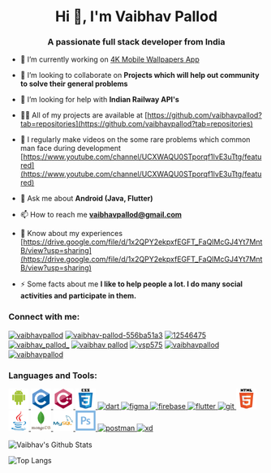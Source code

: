 <h1 align="center">Hi 👋, I'm Vaibhav Pallod</h1>
<h3 align="center">A passionate full stack developer from India</h3>

- 🔭 I’m currently working on [4K Mobile Wallpapers App](https://play.google.com/store/apps/details?id=com.vsp.best_mobile_images)

- 👯 I’m looking to collaborate on **Projects which will help out community to solve their general problems**

- 🤝 I’m looking for help with **Indian Railway API's**

- 👨‍💻 All of my projects are available at [https://github.com/vaibhavpallod?tab=repositories](https://github.com/vaibhavpallod?tab=repositories)

- 📝 I regularly make videos on the some rare problems which common man face during development [https://www.youtube.com/channel/UCXWAQU0STporqf1lvE3uTtg/featured](https://www.youtube.com/channel/UCXWAQU0STporqf1lvE3uTtg/featured)

- 💬 Ask me about **Android (Java, Flutter)**

- 📫 How to reach me **vaibhavpallod@gmail.com**

- 📄 Know about my experiences [https://drive.google.com/file/d/1x2QPY2ekpxfEGFT_FaQIMcGJ4Yt7MntB/view?usp=sharing](https://drive.google.com/file/d/1x2QPY2ekpxfEGFT_FaQIMcGJ4Yt7MntB/view?usp=sharing)

- ⚡ Some facts about me **I like to help people a lot. I do many social activities and participate in them.**

<h3 align="left">Connect with me:</h3>
<p align="left">
<a href="https://twitter.com/vaibhavpallod" target="blank"><img align="center" src="https://raw.githubusercontent.com/rahuldkjain/github-profile-readme-generator/master/src/images/icons/Social/twitter.svg" alt="vaibhavpallod" height="30" width="40" /></a>
<a href="https://linkedin.com/in/vaibhav-pallod-556ba51a3" target="blank"><img align="center" src="https://raw.githubusercontent.com/rahuldkjain/github-profile-readme-generator/master/src/images/icons/Social/linked-in-alt.svg" alt="vaibhav-pallod-556ba51a3" height="30" width="40" /></a>
<a href="https://stackoverflow.com/users/12546475" target="blank"><img align="center" src="https://raw.githubusercontent.com/rahuldkjain/github-profile-readme-generator/master/src/images/icons/Social/stack-overflow.svg" alt="12546475" height="30" width="40" /></a>
<a href="https://instagram.com/vaibhav_pallod_" target="blank"><img align="center" src="https://raw.githubusercontent.com/rahuldkjain/github-profile-readme-generator/master/src/images/icons/Social/instagram.svg" alt="vaibhav_pallod_" height="30" width="40" /></a>
<a href="https://www.youtube.com/c/vaibhav pallod" target="blank"><img align="center" src="https://raw.githubusercontent.com/rahuldkjain/github-profile-readme-generator/master/src/images/icons/Social/youtube.svg" alt="vaibhav pallod" height="30" width="40" /></a>
<a href="https://www.codechef.com/users/vsp575" target="blank"><img align="center" src="https://cdn.jsdelivr.net/npm/simple-icons@3.1.0/icons/codechef.svg" alt="vsp575" height="30" width="40" /></a>
<a href="https://www.hackerrank.com/vaibhavpallod" target="blank"><img align="center" src="https://raw.githubusercontent.com/rahuldkjain/github-profile-readme-generator/master/src/images/icons/Social/hackerrank.svg" alt="vaibhavpallod" height="30" width="40" /></a>
<!-- 
  <a href="https://codeforces.com/profile/vaibhavpallod" target="blank"><img align="center" src="https://cdn.jsdelivr.net/npm/simple-icons@3.0.1/icons/codeforces.svg" alt="vaibhavpallod" height="30" width="40" /></a>
 -->
  <a href="https://www.leetcode.com/vaibhavpallod" target="blank"><img align="center" src="https://raw.githubusercontent.com/rahuldkjain/github-profile-readme-generator/master/src/images/icons/Social/leet-code.svg" alt="vaibhavpallod" height="30" width="40" /></a>
</p>

<h3 align="left">Languages and Tools:</h3>
<p align="left"> <a href="https://developer.android.com" target="_blank"> <img src="https://raw.githubusercontent.com/devicons/devicon/master/icons/android/android-original-wordmark.svg" alt="android" width="40" height="40"/> </a> <a href="https://www.cprogramming.com/" target="_blank"> <img src="https://raw.githubusercontent.com/devicons/devicon/master/icons/c/c-original.svg" alt="c" width="40" height="40"/> </a> <a href="https://www.w3schools.com/cpp/" target="_blank"> <img src="https://raw.githubusercontent.com/devicons/devicon/master/icons/cplusplus/cplusplus-original.svg" alt="cplusplus" width="40" height="40"/> </a> <a href="https://www.w3schools.com/css/" target="_blank"> <img src="https://raw.githubusercontent.com/devicons/devicon/master/icons/css3/css3-original-wordmark.svg" alt="css3" width="40" height="40"/> </a> <a href="https://dart.dev" target="_blank"> <img src="https://www.vectorlogo.zone/logos/dartlang/dartlang-icon.svg" alt="dart" width="40" height="40"/> </a> <a href="https://www.figma.com/" target="_blank"> <img src="https://www.vectorlogo.zone/logos/figma/figma-icon.svg" alt="figma" width="40" height="40"/> </a> <a href="https://firebase.google.com/" target="_blank"> <img src="https://www.vectorlogo.zone/logos/firebase/firebase-icon.svg" alt="firebase" width="40" height="40"/> </a> <a href="https://flutter.dev" target="_blank"> <img src="https://www.vectorlogo.zone/logos/flutterio/flutterio-icon.svg" alt="flutter" width="40" height="40"/> </a> <a href="https://git-scm.com/" target="_blank"> <img src="https://www.vectorlogo.zone/logos/git-scm/git-scm-icon.svg" alt="git" width="40" height="40"/> </a> <a href="https://www.w3.org/html/" target="_blank"> <img src="https://raw.githubusercontent.com/devicons/devicon/master/icons/html5/html5-original-wordmark.svg" alt="html5" width="40" height="40"/> </a> <a href="https://www.java.com" target="_blank"> <img src="https://raw.githubusercontent.com/devicons/devicon/master/icons/java/java-original.svg" alt="java" width="40" height="40"/> </a> <a href="https://www.mongodb.com/" target="_blank"> <img src="https://raw.githubusercontent.com/devicons/devicon/master/icons/mongodb/mongodb-original-wordmark.svg" alt="mongodb" width="40" height="40"/> </a> <a href="https://www.mysql.com/" target="_blank"> <img src="https://raw.githubusercontent.com/devicons/devicon/master/icons/mysql/mysql-original-wordmark.svg" alt="mysql" width="40" height="40"/> </a> <a href="https://www.photoshop.com/en" target="_blank"> <img src="https://raw.githubusercontent.com/devicons/devicon/master/icons/photoshop/photoshop-line.svg" alt="photoshop" width="40" height="40"/> </a> <a href="https://postman.com" target="_blank"> <img src="https://www.vectorlogo.zone/logos/getpostman/getpostman-icon.svg" alt="postman" width="40" height="40"/> </a> <a href="https://www.adobe.com/products/xd.html" target="_blank"> <img src="https://cdn.worldvectorlogo.com/logos/adobe-xd.svg" alt="xd" width="40" height="40"/> </a> </p>


<img align="center" src="https://github-readme-stats.vercel.app/api?username=vaibhavpallod&count_private=true&show_icons=true&line_height=20&title_color=7A7ADB&icon_color=2234AE&text_color=D3D3D3&bg_color=0,000000,130F40" alt="Vaibhav's Github Stats">
  
![Top Langs](https://github-readme-stats.vercel.app/api/top-langs/?username=vaibhavpallod&show_icons=true&theme=radical&include_all_commits=true&count_private=true&layout=compact)

<!-- ![Vaibhav's GitHub stats](https://github-readme-stats.vercel.app/api?username=vaibhavpallod&show_icons=true&theme=radical&include_all_commits=true&count_private=true&hide=prs,issues) -->
<!--
<p><img align="center" src="https://github-readme-streak-stats.herokuapp.com/?user=vaibhavpallod&" alt="vaibhavpallod" /></p>

--!>
